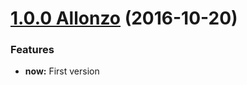 <a name="1.0.0"></a>

# [1.0.0 Allonzo](https://github.com/CodeCorico/allons-y-now/releases/tag/1.0.0) (2016-10-20)


### Features

* **now:** First version
